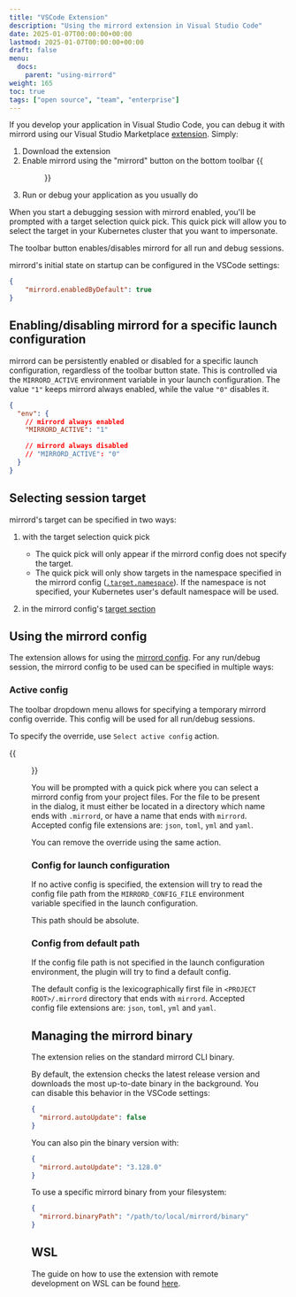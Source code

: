 ```yaml
---
title: "VSCode Extension"
description: "Using the mirrord extension in Visual Studio Code"
date: 2025-01-07T00:00:00+00:00
lastmod: 2025-01-07T00:00:00+00:00
draft: false
menu:
  docs:
    parent: "using-mirrord"
weight: 165
toc: true
tags: ["open source", "team", "enterprise"]
---
```


If you develop your application in Visual Studio Code, you can debug it with mirrord using our Visual Studio Marketplace [extension](https://marketplace.visualstudio.com/items?itemName=MetalBear.mirrord). Simply:
1. Download the extension
2. Enable mirrord using the "mirrord" button on the bottom toolbar
{{<figure src="images/enabler.png" alt="mirrord button">}}
3. Run or debug your application as you usually do

When you start a debugging session with mirrord enabled, you'll be prompted with a target selection quick pick.
This quick pick will allow you to select the target in your Kubernetes cluster that you want to impersonate.

The toolbar button enables/disables mirrord for all run and debug sessions.

mirrord's initial state on startup can be configured in the VSCode settings:
```json
{
    "mirrord.enabledByDefault": true
}
```

## Enabling/disabling mirrord for a specific launch configuration

mirrord can be persistently enabled or disabled for a specific launch configuration, regardless of the toolbar button state.
This is controlled via the `MIRRORD_ACTIVE` environment variable in your launch configuration.
The value `"1"` keeps mirrord always enabled, while the value `"0"` disables it.

```json
{
  "env": {
    // mirrord always enabled
    "MIRRORD_ACTIVE": "1"

    // mirrord always disabled
    // "MIRRORD_ACTIVE": "0"
  }
}
```

## Selecting session target

mirrord's target can be specified in two ways: 

1. with the target selection quick pick
    - The quick pick will only appear if the mirrord config does not specify the target.
    - The quick pick will only show targets in the namespace specified in the mirrord config ([`.target.namespace`](/docs/reference/configuration/#target-namespace)). 
    If the namespace is not specified, your Kubernetes user's default namespace will be used.

2. in the mirrord config's [target section](/docs/reference/configuration/#root-target)

## Using the mirrord config

The extension allows for using the [mirrord config](/docs/reference/configuration).
For any run/debug session, the mirrord config to be used can be specified in multiple ways:

### Active config

The toolbar dropdown menu allows for specifying a temporary mirrord config override.
This config will be used for all run/debug sessions.

To specify the override, use `Select active config` action.

{{<figure src="images/select-active-config.png" alt="select active config action">}}

You will be prompted with a quick pick where you can select a mirrord config from your project files.
For the file to be present in the dialog, it must either be located in a directory which name ends with `.mirrord`,
or have a name that ends with `mirrord`. Accepted config file extensions are: `json`, `toml`, `yml` and `yaml`.

You can remove the override using the same action.

### Config for launch configuration

If no active config is specified, the extension will try to read the config file path from the `MIRRORD_CONFIG_FILE` environment variable specified in the launch configuration.

This path should be absolute.

### Config from default path

If the config file path is not specified in the launch configuration environment, the plugin will try to find a default config.

The default config is the lexicographically first file in `<PROJECT ROOT>/.mirrord` directory that ends with `mirrord`.
Accepted config file extensions are: `json`, `toml`, `yml` and `yaml`.

## Managing the mirrord binary

The extension relies on the standard mirrord CLI binary.

By default, the extension checks the latest release version and downloads the most up-to-date binary in the background.
You can disable this behavior in the VSCode settings:
```json
{
  "mirrord.autoUpdate": false
}
```

You can also pin the binary version with:
```json
{
  "mirrord.autoUpdate": "3.128.0"
}
```

To use a specific mirrord binary from your filesystem:
```json
{
  "mirrord.binaryPath": "/path/to/local/mirrord/binary"
}
```

## WSL

The guide on how to use the extension with remote development on WSL can be found [here](/docs/using-mirrord/wsl/#root-project-vscode).
